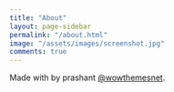 ```yaml
---
title: "About"
layout: page-sidebar
permalink: "/about.html"
image: "/assets/images/screenshot.jpg"
comments: true
---
```

Made with <i class="fa fa-heart text-danger"></i> by prashant [@wowthemesnet](https://www.wowthemes.net/category/free-themes-templates/).
